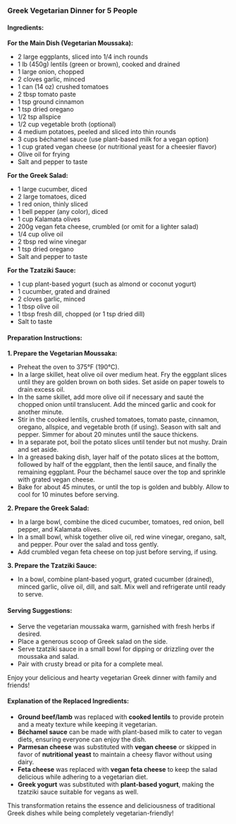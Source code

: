 ### Greek Vegetarian Dinner for 5 People  

#### Ingredients:  
**For the Main Dish (Vegetarian Moussaka):**  
- 2 large eggplants, sliced into 1/4 inch rounds  
- 1 lb (450g) lentils (green or brown), cooked and drained  
- 1 large onion, chopped  
- 2 cloves garlic, minced  
- 1 can (14 oz) crushed tomatoes  
- 2 tbsp tomato paste  
- 1 tsp ground cinnamon  
- 1 tsp dried oregano  
- 1/2 tsp allspice  
- 1/2 cup vegetable broth (optional)  
- 4 medium potatoes, peeled and sliced into thin rounds  
- 3 cups béchamel sauce (use plant-based milk for a vegan option)  
- 1 cup grated vegan cheese (or nutritional yeast for a cheesier flavor)  
- Olive oil for frying  
- Salt and pepper to taste  

**For the Greek Salad:**  
- 1 large cucumber, diced  
- 2 large tomatoes, diced  
- 1 red onion, thinly sliced  
- 1 bell pepper (any color), diced  
- 1 cup Kalamata olives  
- 200g vegan feta cheese, crumbled (or omit for a lighter salad)  
- 1/4 cup olive oil  
- 2 tbsp red wine vinegar  
- 1 tsp dried oregano  
- Salt and pepper to taste  

**For the Tzatziki Sauce:**  
- 1 cup plant-based yogurt (such as almond or coconut yogurt)  
- 1 cucumber, grated and drained  
- 2 cloves garlic, minced  
- 1 tbsp olive oil  
- 1 tbsp fresh dill, chopped (or 1 tsp dried dill)  
- Salt to taste  

#### Preparation Instructions:  

**1. Prepare the Vegetarian Moussaka:**  
   - Preheat the oven to 375°F (190°C).  
   - In a large skillet, heat olive oil over medium heat. Fry the eggplant slices until they are golden brown on both sides. Set aside on paper towels to drain excess oil.  
   - In the same skillet, add more olive oil if necessary and sauté the chopped onion until translucent. Add the minced garlic and cook for another minute.  
   - Stir in the cooked lentils, crushed tomatoes, tomato paste, cinnamon, oregano, allspice, and vegetable broth (if using). Season with salt and pepper. Simmer for about 20 minutes until the sauce thickens.  
   - In a separate pot, boil the potato slices until tender but not mushy. Drain and set aside.  
   - In a greased baking dish, layer half of the potato slices at the bottom, followed by half of the eggplant, then the lentil sauce, and finally the remaining eggplant. Pour the béchamel sauce over the top and sprinkle with grated vegan cheese.  
   - Bake for about 45 minutes, or until the top is golden and bubbly. Allow to cool for 10 minutes before serving.  

**2. Prepare the Greek Salad:**  
   - In a large bowl, combine the diced cucumber, tomatoes, red onion, bell pepper, and Kalamata olives.  
   - In a small bowl, whisk together olive oil, red wine vinegar, oregano, salt, and pepper. Pour over the salad and toss gently.  
   - Add crumbled vegan feta cheese on top just before serving, if using.  

**3. Prepare the Tzatziki Sauce:**  
   - In a bowl, combine plant-based yogurt, grated cucumber (drained), minced garlic, olive oil, dill, and salt. Mix well and refrigerate until ready to serve.  

#### Serving Suggestions:  
- Serve the vegetarian moussaka warm, garnished with fresh herbs if desired.  
- Place a generous scoop of Greek salad on the side.  
- Serve tzatziki sauce in a small bowl for dipping or drizzling over the moussaka and salad.  
- Pair with crusty bread or pita for a complete meal.  

Enjoy your delicious and hearty vegetarian Greek dinner with family and friends!

#### Explanation of the Replaced Ingredients:  
- **Ground beef/lamb** was replaced with **cooked lentils** to provide protein and a meaty texture while keeping it vegetarian.  
- **Béchamel sauce** can be made with plant-based milk to cater to vegan diets, ensuring everyone can enjoy the dish.  
- **Parmesan cheese** was substituted with **vegan cheese** or skipped in favor of **nutritional yeast** to maintain a cheesy flavor without using dairy.  
- **Feta cheese** was replaced with **vegan feta cheese** to keep the salad delicious while adhering to a vegetarian diet.  
- **Greek yogurt** was substituted with **plant-based yogurt**, making the tzatziki sauce suitable for vegans as well.  

This transformation retains the essence and deliciousness of traditional Greek dishes while being completely vegetarian-friendly!